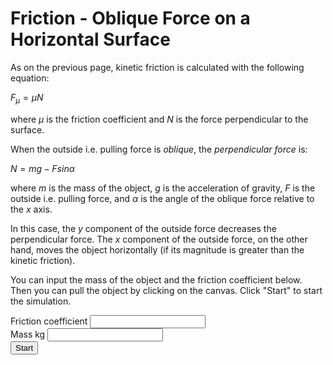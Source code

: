# Friction - Oblique Force on a Horizontal Surface

As on the previous page, kinetic friction is calculated with the following
equation:

$F_μ = μN$

where $μ$ is the friction coefficient and $N$ is the force perpendicular to
the surface.

When the outside i.e. pulling force is *oblique*, the *perpendicular force* is:

$N = mg - F sin \alpha$

where $m$ is the mass of the object, $g$ is the acceleration of gravity, $F$ is
the outside i.e. pulling force, and $\alpha$ is the angle of the oblique force
relative to the $x$ axis.

In this case, the $y$ component of the outside force decreases the perpendicular
force. The $x$ component of the outside force, on the other hand, moves the
object horizontally (if its magnitude is greater than the kinetic friction).

You can input the mass of the object and the friction coefficient below.
Then you can pull the object by clicking on the canvas. Click "Start" to
start the simulation.

<div class="form-group">
  <label for="mu">Friction coefficient</label>
  <input type="number" step="0.1" id="mu" class="form-control" />
</div>

<div class="form-group">
  <label for="m">Mass kg</label>
  <input type="number" step="0.1" id="m" class="form-control" />
</div>

<div>
  <button id="startButton" type="button" class="btn btn-dark">Start</button>
</div>

